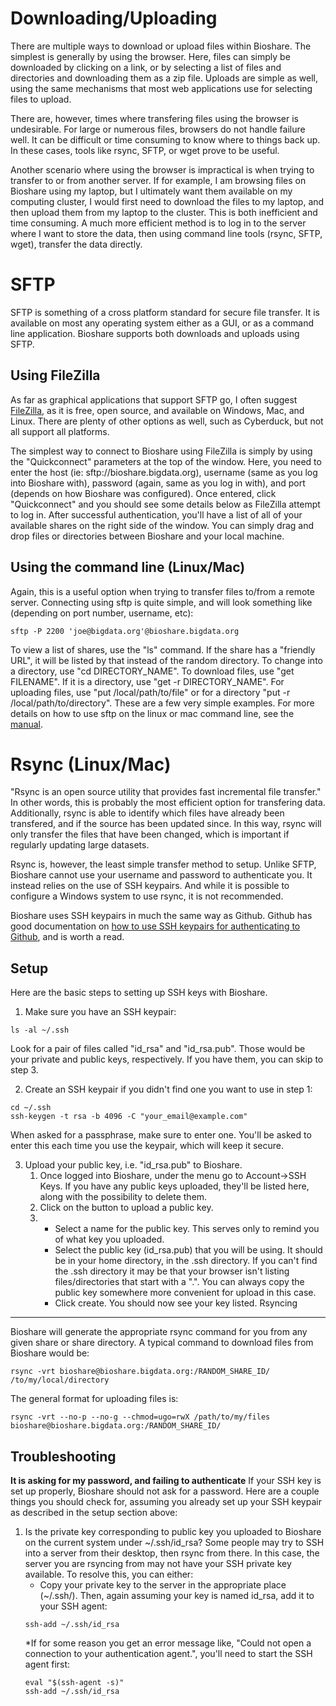 Downloading/Uploading
=====================

There are multiple ways to download or upload files within Bioshare.  The simplest is generally by using the browser.  Here, files can simply be downloaded by clicking on a link, or by selecting a list of files and directories and downloading them as a zip file.  Uploads are simple as well, using the same mechanisms that most web applications use for selecting files to upload.

There are, however, times where transfering files using the browser is undesirable.  For large or numerous files, browsers do not handle failure well.  It can be difficult or time consuming to know where to things back up.  In these cases, tools like rsync, SFTP, or wget prove to be useful.

Another scenario where using the browser is impractical is when trying to transfer to or from another server.  If for example, I am browsing files on Bioshare using my laptop, but I ultimately want them available on my computing cluster, I would first need to download the files to my laptop, and then upload them from my laptop to the cluster.  This is both inefficient and time consuming.  A much more efficient method is to log in to the server where I want to store the data, then using command line tools (rsync, SFTP, wget), transfer the data directly.

SFTP
====

SFTP is something of a cross platform standard for secure file transfer.  It is available on most any operating system either as a GUI, or as a command line application.  Bioshare supports both downloads and uploads using SFTP.

Using FileZilla
---------------
As far as graphical applications that support SFTP go, I often suggest [FileZilla](https://filezilla-project.org), as it is free, open source, and available on Windows, Mac, and Linux.  There are plenty of other options as well, such as Cyberduck, but not all support all platforms.

The simplest way to connect to Bioshare using FileZilla is simply by using the "Quickconnect" parameters at the top of the window.  Here, you need to enter the host (ie: sftp://bioshare.bigdata.org), username (same as you log into Bioshare with), password (again, same as you log in with), and port (depends on how Bioshare was configured).  Once entered, click "Quickconnect" and you should see some details below as FileZilla attempt to log in.  After successful authentication, you'll have a list of all of your available shares on the right side of the window.  You can simply drag and drop files or directories between Bioshare and your local machine.

Using the command line (Linux/Mac)
----------------------------------
Again, this is a useful option when trying to transfer files to/from a remote server.  Connecting using sftp is quite simple, and will look something like (depending on port number, username, etc):
```
sftp -P 2200 'joe@bigdata.org'@bioshare.bigdata.org
```
To view a list of shares, use the "ls" command.  If the share has a "friendly URL", it will be listed by that instead of the random directory.  To change into a directory, use "cd DIRECTORY_NAME".  To download files, use "get FILENAME".  If it is a directory, use "get -r DIRECTORY_NAME".  For uploading files, use "put /local/path/to/file" or for a directory "put -r /local/path/to/directory".  These are a few very simple examples.  For more details on how to use sftp on the linux or mac command line, see the [manual](https://man.openbsd.org/sftp).

Rsync (Linux/Mac)
=================
"Rsync is an open source utility that provides fast incremental file transfer."  In other words, this is probably the most efficient option for transfering data.  Additionally, rsync is able to identify which files have already been transfered, and if the source has been updated since.  In this way, rsync will only transfer the files that have been changed, which is important if regularly updating large datasets.  

Rsync is, however, the least simple transfer method to setup.  Unlike SFTP, Bioshare cannot use your username and password to authenticate you.  It instead relies on the use of SSH keypairs.  And while it is possible to configure a Windows system to use rsync, it is not recommended.

Bioshare uses SSH keypairs in much the same way as Github.  Github has good documentation on [how to use SSH keypairs for authenticating to Github](https://help.github.com/articles/connecting-to-github-with-ssh/), and is worth a read.

Setup
-----
Here are the basic steps to setting up SSH keys with Bioshare.

1.  Make sure you have an SSH keypair:
```
ls -al ~/.ssh
```
Look for a pair of files called "id_rsa" and "id_rsa.pub".  Those would be your private and public keys, respectively.  If you have them, you can skip to step 3.

2.  Create an SSH keypair if you didn't find one you want to use in step 1:
```
cd ~/.ssh
ssh-keygen -t rsa -b 4096 -C "your_email@example.com"
```
When asked for a passphrase, make sure to enter one.  You'll be asked to enter this each time you use the keypair, which will keep it secure.

3.  Upload your public key, i.e. "id_rsa.pub" to Bioshare.  
    1.  Once logged into Bioshare, under the menu go to Account->SSH Keys.  If you have any public keys uploaded, they'll be listed here, along with the possibility to delete them.  
    2.  Click on the button to upload a public key.
    3.  
        *  Select a name for the public key.  This serves only to remind you of what key you uploaded.
        *  Select the public key (id_rsa.pub) that you will be using.  It should be in your home directory, in the .ssh directory.  If you can't find the .ssh directory it may be that your browser isn't listing files/directories that start with a ".".  You can always copy the public key somewhere more convenient for upload in this case.
        *  Click create.  You should now see your key listed.
Rsyncing
--------
Bioshare will generate the appropriate rsync command for you from any given share or share directory.  A typical command to download files from Bioshare would be:
```
rsync -vrt bioshare@bioshare.bigdata.org:/RANDOM_SHARE_ID/ /to/my/local/directory
```
The general format for uploading files is:
```
rsync -vrt --no-p --no-g --chmod=ugo=rwX /path/to/my/files bioshare@bioshare.bigdata.org:/RANDOM_SHARE_ID/
```
Troubleshooting
---------------
**It is asking for my password, and failing to authenticate**
If your SSH key is set up properly, Bioshare should not ask for a password.  Here are a couple things you should check for, assuming you already set up your SSH keypair as described in the setup section above:
1.  Is the private key corresponding to public key you uploaded to Bioshare on the current system under ~/.ssh/id_rsa?  Some people may try to SSH into a server from their desktop, then rsync from there.  In this case, the server you are rsyncing from may not have your SSH private key available. To resolve this, you can either:
    *  Copy your private key to the server in the appropriate place (~/.ssh/).  Then, again assuming your key is named id_rsa, add it to your SSH agent:
    ```Shell
    ssh-add ~/.ssh/id_rsa
    ```
    *If for some reason you get an error message like, "Could not open a connection to your authentication agent.", you'll need to start the SSH agent first:
    ```Shell
    eval "$(ssh-agent -s)"
    ssh-add ~/.ssh/id_rsa
    ```
